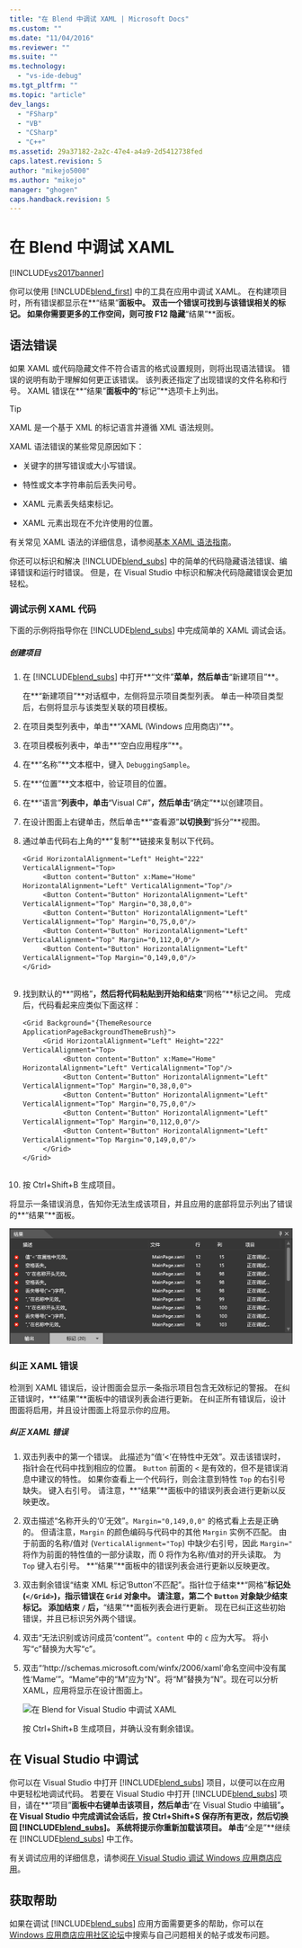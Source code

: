 ```yaml
---
title: "在 Blend 中调试 XAML | Microsoft Docs"
ms.custom: ""
ms.date: "11/04/2016"
ms.reviewer: ""
ms.suite: ""
ms.technology: 
  - "vs-ide-debug"
ms.tgt_pltfrm: ""
ms.topic: "article"
dev_langs: 
  - "FSharp"
  - "VB"
  - "CSharp"
  - "C++"
ms.assetid: 29a37182-2a2c-47e4-a4a9-2d5412738fed
caps.latest.revision: 5
author: "mikejo5000"
ms.author: "mikejo"
manager: "ghogen"
caps.handback.revision: 5
---
```

# 在 Blend 中调试 XAML
[!INCLUDE[vs2017banner](../code-quality/includes/vs2017banner.md)]

你可以使用 [!INCLUDE[blend_first](../debugger/includes/blend_first_md.md)] 中的工具在应用中调试 XAML。  在构建项目时，所有错误都显示在**“结果”**面板中。  双击一个错误可找到与该错误相关的标记。  如果你需要更多的工作空间，则可按 F12 隐藏**“结果”**面板。  
  
## 语法错误  
 如果 XAML 或代码隐藏文件不符合语言的格式设置规则，则将出现语法错误。  错误的说明有助于理解如何更正该错误。  该列表还指定了出现错误的文件名称和行号。  XAML 错误在**“结果”**面板中的**“标记”**选项卡上列出。  
  
> [!TIP]
>  XAML 是一个基于 XML 的标记语言并遵循 XML 语法规则。  
  
 XAML 语法错误的某些常见原因如下：  
  
-   关键字的拼写错误或大小写错误。  
  
-   特性或文本字符串前后丢失问号。  
  
-   XAML 元素丢失结束标记。  
  
-   XAML 元素出现在不允许使用的位置。  
  
 有关常见 XAML 语法的详细信息，请参阅[基本 XAML 语法指南](http://go.microsoft.com/fwlink/?LinkId=329942)。  
  
 你还可以标识和解决 [!INCLUDE[blend_subs](../debugger/includes/blend_subs_md.md)] 中的简单的代码隐藏语法错误、编译错误和运行时错误。  但是，在 Visual Studio 中标识和解决代码隐藏错误会更加轻松。  
  
### 调试示例 XAML 代码  
 下面的示例将指导你在 [!INCLUDE[blend_subs](../debugger/includes/blend_subs_md.md)] 中完成简单的 XAML 调试会话。  
  
##### 创建项目  
  
1.  在 [!INCLUDE[blend_subs](../debugger/includes/blend_subs_md.md)] 中打开**“文件”**菜单，然后单击**“新建项目”**。  
  
     在**“新建项目”**对话框中，左侧将显示项目类型列表。  单击一种项目类型后，右侧将显示与该类型关联的项目模板。  
  
2.  在项目类型列表中，单击**“XAML \(Windows 应用商店\)”**。  
  
3.  在项目模板列表中，单击**“空白应用程序”**。  
  
4.  在**“名称”**文本框中，键入 `DebuggingSample`。  
  
5.  在**“位置”**文本框中，验证项目的位置。  
  
6.  在**“语言”**列表中，单击**“Visual C\#”**，然后单击**“确定”**以创建项目。  
  
7.  在设计图面上右键单击，然后单击**“查看源”**以切换到**“拆分”**视图。  
  
8.  通过单击代码右上角的**“复制”**链接来复制以下代码。  
  
    ```  
    <Grid HorizontalAlignment="Left" Height="222" VerticalAlignment="Top>  
         <Button content="Button" x:Mame="Home" HorizontalAlignment="Left" VerticalAlignment="Top"/>  
         <Button Content="Button" HorizontalAlignment="Left" VerticalAlignment="Top" Margin="0,38,0,0">  
         <Button Content="Button" HorizontalAlignment="Left" VerticalAlignment="Top" Margin="0,75,0,0"/>  
         <Button Content="Button" HorizontalAlignment="Left" VerticalAlignment="Top" Margin="0,112,0,0"/>  
         <Button Content="Button" HorizontalAlignment="Left" VerticalAlignment="Top Margin="0,149,0,0"/>  
    </Grid>  
  
    ```  
  
9. 找到默认的**“网格”**，然后将代码粘贴到开始和结束**“网格”**标记之间。  完成后，代码看起来应类似下面这样：  
  
    ```  
    <Grid Background="{ThemeResource ApplicationPageBackgroundThemeBrush}">  
         <Grid HorizontalAlignment="Left" Height="222" VerticalAlignment="Top>  
              <Button content="Button" x:Mame="Home" HorizontalAlignment="Left" VerticalAlignment="Top"/>  
              <Button Content="Button" HorizontalAlignment="Left" VerticalAlignment="Top" Margin="0,38,0,0">  
              <Button Content="Button" HorizontalAlignment="Left" VerticalAlignment="Top" Margin="0,75,0,0"/>  
              <Button Content="Button" HorizontalAlignment="Left" VerticalAlignment="Top" Margin="0,112,0,0"/>  
              <Button Content="Button" HorizontalAlignment="Left" VerticalAlignment="Top Margin="0,149,0,0"/>  
         </Grid>  
    </Grid>  
  
    ```  
  
10. 按 Ctrl\+Shift\+B 生成项目。  
  
 将显示一条错误消息，告知你无法生成该项目，并且应用的底部将显示列出了错误的**“结果”**面板。  
  
 ![在 Blend for Visual Studio 中调试 XAML](../debugger/media/blend_debugxaml_xaml.png "blend\_debugXAML\_XAML")  
  
### 纠正 XAML 错误  
 检测到 XAML 错误后，设计图面会显示一条指示项目包含无效标记的警报。  在纠正错误时，**“结果”**面板中的错误列表会进行更新。  在纠正所有错误后，设计图面将启用，并且设计图面上将显示你的应用。  
  
##### 纠正 XAML 错误  
  
1.  双击列表中的第一个错误。  此描述为“值‘\<’在特性中无效”。双击该错误时，指针会在代码中找到相应的位置。  `Button` 前面的 `<` 是有效的，但不是错误消息中建议的特性。  如果你查看上一个代码行，则会注意到特性 `Top` 的右引号缺失。  键入右引号。  请注意，**“结果”**面板中的错误列表会进行更新以反映更改。  
  
2.  双击描述“名称开头的‘0’无效”。`Margin="0,149,0,0"` 的格式看上去是正确的。  但请注意，`Margin` 的颜色编码与代码中的其他 `Margin` 实例不匹配。  由于前面的名称\/值对 \(`VerticalAlignment="Top`\) 中缺少右引号，因此 `Margin="` 将作为前面的特性值的一部分读取，而 0 将作为名称\/值对的开头读取。  为 `Top` 键入右引号。  **“结果”**面板中的错误列表会进行更新以反映更改。  
  
3.  双击剩余错误“结束 XML 标记‘Button’不匹配”。指针位于结束**“网格”**标记处 \(`</Grid>`\)，指示错误在 `Grid` 对象中。  请注意，第二个 `Button` 对象缺少结束标记。  添加结束 `/` 后，**“结果”**面板列表会进行更新。  现在已纠正这些初始错误，并且已标识另外两个错误。  
  
4.  双击“无法识别或访问成员‘content’”。`content` 中的 `c` 应为大写。  将小写“c”替换为大写“c”。  
  
5.  双击“‘http:\/\/schemas.microsoft.com\/winfx\/2006\/xaml’命名空间中没有属性‘Mame’”。“Mame”中的“M”应为“N”。将“M”替换为“N”。现在可以分析 XAML，应用将显示在设计图面上。  
  
     ![在 Blend for Visual Studio 中调试 XAML](~/debugger/media/blend_debugartboard_xaml.png "blend\_debugArtboard\_XAML")  
  
     按 Ctrl\+Shift\+B 生成项目，并确认没有剩余错误。  
  
## 在 Visual Studio 中调试  
 你可以在 Visual Studio 中打开 [!INCLUDE[blend_subs](../debugger/includes/blend_subs_md.md)] 项目，以便可以在应用中更轻松地调试代码。  若要在 Visual Studio 中打开 [!INCLUDE[blend_subs](../debugger/includes/blend_subs_md.md)] 项目，请在**“项目”**面板中右键单击该项目，然后单击**“在 Visual Studio 中编辑”**。  在 Visual Studio 中完成调试会话后，按 Ctrl\+Shift\+S 保存所有更改，然后切换回 [!INCLUDE[blend_subs](../debugger/includes/blend_subs_md.md)]。  系统将提示你重新加载该项目。  单击**“全是”**继续在 [!INCLUDE[blend_subs](../debugger/includes/blend_subs_md.md)] 中工作。  
  
 有关调试应用的详细信息，请参阅[在 Visual Studio 调试 Windows 应用商店应用](http://go.microsoft.com/fwlink/?LinkId=329944)。  
  
## 获取帮助  
 如果在调试 [!INCLUDE[blend_subs](../debugger/includes/blend_subs_md.md)] 应用方面需要更多的帮助，你可以在 [Windows 应用商店应用社区论坛](http://go.microsoft.com/fwlink/?LinkId=280308)中搜索与自己问题相关的帖子或发布问题。